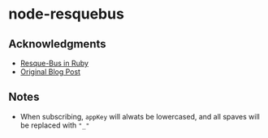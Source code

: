 # node-resquebus

## Acknowledgments
- [Resque-Bus in Ruby](https://github.com/taskrabbit/resque-bus)
- [Original Blog Post](http://tech.taskrabbit.com/blog/2013/09/28/resque-bus/)

## Notes
- When subscribing, `appKey` will alwats be lowercased, and all spaves will be replaced with `"_"`